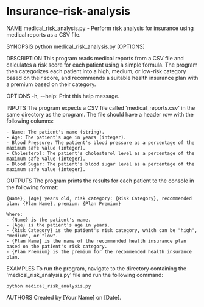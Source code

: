 # Insurance-risk-analysis


NAME
    medical_risk_analysis.py - Perform risk analysis for insurance using medical reports as a CSV file.

SYNOPSIS
    python medical_risk_analysis.py [OPTIONS]

DESCRIPTION
    This program reads medical reports from a CSV file and calculates a risk score for each patient using a simple formula. The program then categorizes each patient into a high, medium, or low-risk category based on their score, and recommends a suitable health insurance plan with a premium based on their category.

OPTIONS
    -h, --help:
        Print this help message.

INPUTS
    The program expects a CSV file called 'medical_reports.csv' in the same directory as the program. The file should have a header row with the following columns:

    - Name: The patient's name (string).
    - Age: The patient's age in years (integer).
    - Blood Pressure: The patient's blood pressure as a percentage of the maximum safe value (integer).
    - Cholesterol: The patient's cholesterol level as a percentage of the maximum safe value (integer).
    - Blood Sugar: The patient's blood sugar level as a percentage of the maximum safe value (integer).

OUTPUTS
    The program prints the results for each patient to the console in the following format:

    {Name}, {Age} years old, risk category: {Risk Category}, recommended plan: {Plan Name}, premium: {Plan Premium}

    Where:
    - {Name} is the patient's name.
    - {Age} is the patient's age in years.
    - {Risk Category} is the patient's risk category, which can be "high", "medium", or "low".
    - {Plan Name} is the name of the recommended health insurance plan based on the patient's risk category.
    - {Plan Premium} is the premium for the recommended health insurance plan.

EXAMPLES
    To run the program, navigate to the directory containing the 'medical_risk_analysis.py' file and run the following command:

    python medical_risk_analysis.py

AUTHORS
    Created by [Your Name] on [Date].
